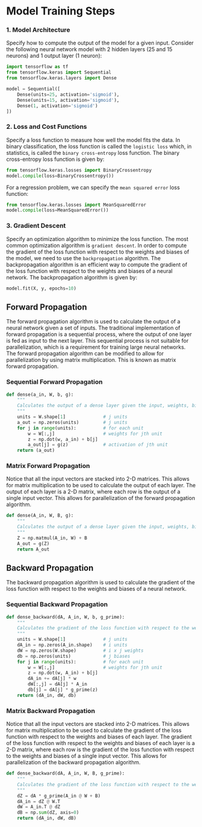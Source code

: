 # Model Training Steps

### 1. Model Architecture
Specify how to compute the output of the model for a given input. Consider the following neural network model with 2 hidden layers (25 and 15 neurons) and 1 output layer (1 neuron):

```python
import tensorflow as tf
from tensorflow.keras import Sequential
from tensorflow.keras.layers import Dense

model = Sequential([
    Dense(units=25, activation='sigmoid'),
    Dense(units=15, activation='sigmoid'),
    Dense(1, activation='sigmoid')
])
```

### 2. Loss and Cost Functions
Specify a loss function to measure how well the model fits the data. In binary classification, the loss function is called the `logistic loss` which, in statistics, is called the `binary cross-entropy` loss function. The binary cross-entropy loss function is given by:

```python
from tensorflow.keras.losses import BinaryCrossentropy
model.compile(loss=BinaryCrossentropy())
```

For a regression problem, we can specify the `mean squared error` loss function:

```python
from tensorflow.keras.losses import MeanSquaredError
model.compile(loss=MeanSquaredError())
```

### 3. Gradient Descent
Specify an optimization algorithm to minimize the loss function. The most common optimization algorithm is `gradient descent`. In order to compute the gradient of the loss function with respect to the weights and biases of the model, we need to use the `backpropagation` algorithm. The backpropagation algorithm is an efficient way to compute the gradient of the loss function with respect to the weights and biases of a neural network. The backpropagation algorithm is given by:

```python
model.fit(X, y, epochs=10)
```

## Forward Propagation
The forward propagation algorithm is used to calculate the output of a neural network given a set of inputs. The traditional implementation of forward propagation is a sequential process, where the output of one layer is fed as input to the next layer. This sequential process is not suitable for parallelization, which is a requirement for training large neural networks. The forward propagation algorithm can be modified to allow for parallelization by using matrix multiplication. This is known as matrix forward propagation.

### Sequential Forward Propagation
```python
def dense(a_in, W, b, g):
    """
    Calculates the output of a dense layer given the input, weights, bias, and activation function.
    """
    units = W.shape[1]              # j units
    a_out = np.zeros(units)         # j units
    for j in range(units):          # for each unit
        w = W[:,j]                  # weights for jth unit
        z = np.dot(w, a_in) + b[j]
        a_out[j] = g(z)             # activation of jth unit
    return (a_out)
```

### Matrix Forward Propagation
Notice that all the input vectors are stacked into 2-D matrices. This allows for matrix multiplication to be used to calculate the output of each layer. The output of each layer is a 2-D matrix, where each row is the output of a single input vector. This allows for parallelization of the forward propagation algorithm.

```python
def dense(A_in, W, B, g):
    """
    Calculates the output of a dense layer given the input, weights, bias, and activation function.
    """
    Z = np.matmul(A_in, W) + B
    A_out = g(Z)
    return A_out
```

## Backward Propagation
The backward propagation algorithm is used to calculate the gradient of the loss function with respect to the weights and biases of a neural network. 

### Sequential Backward Propagation
```python
def dense_backward(dA, A_in, W, b, g_prime):
    """
    Calculates the gradient of the loss function with respect to the weights and biases of a dense layer.
    """
    units = W.shape[1]              # j units
    dA_in = np.zeros(A_in.shape)    # i units
    dW = np.zeros(W.shape)          # i x j weights
    db = np.zeros(units)            # j biases
    for j in range(units):          # for each unit
        w = W[:,j]                  # weights for jth unit
        z = np.dot(w, A_in) + b[j]
        dA_in += dA[j] * w
        dW[:,j] = dA[j] * A_in
        db[j] = dA[j] * g_prime(z)
    return (dA_in, dW, db)
```

### Matrix Backward Propagation
Notice that all the input vectors are stacked into 2-D matrices. This allows for matrix multiplication to be used to calculate the gradient of the loss function with respect to the weights and biases of each layer. The gradient of the loss function with respect to the weights and biases of each layer is a 2-D matrix, where each row is the gradient of the loss function with respect to the weights and biases of a single input vector. This allows for parallelization of the backward propagation algorithm.

```python
def dense_backward(dA, A_in, W, B, g_prime):
    """
    Calculates the gradient of the loss function with respect to the weights and biases of a dense layer.
    """
    dZ = dA * g_prime(A_in @ W + B)
    dA_in = dZ @ W.T
    dW = A_in.T @ dZ
    dB = np.sum(dZ, axis=0)
    return (dA_in, dW, dB)
```
